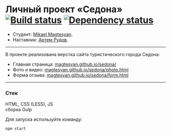 # Личный проект «Седона» [![Build status][travis-image]][travis-url] [![Dependency status][dependency-image]][dependency-url]

* Студент: [Mikael Magtesyan](https://htmlacademy.ru/profile/id1100875).
* Наставник: [Артем Рудов](https://htmlacademy.ru/profile/artrudov).

---

В проекте реализована верстка сайта туристического города Седона:
* Главная страница: [magtesyan.github.io/sedona/](https://magtesyan.github.io/sedona/)
* Фото и видео: [magtesyan.github.io/sedona/photo.html](https://magtesyan.github.io/sedona/photo.html)
* Форма отзыва: [magtesyan.github.io/sedona/form.html](https://magtesyan.github.io/sedona/form.html)

---

### Стек
HTML, CSS (LESS), JS<br>
сборка Gulp

Для запуска используйте команду:
```
npm start
```

[travis-image]: https://travis-ci.com/magtesyan/sedona-18.svg?branch=master
[travis-url]: https://travis-ci.com/magtesyan/sedona-18
[dependency-image]: https://david-dm.org/magtesyan/sedona-18/dev-status.svg?style=flat-square
[dependency-url]: https://david-dm.org/magtesyan/sedona-18?type=dev
